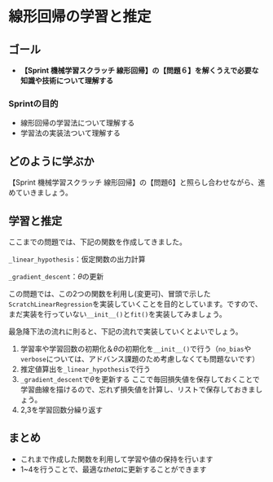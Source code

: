 # 線形回帰の学習と推定

## ゴール
- **【Sprint 機械学習スクラッチ 線形回帰】の【問題６】を解くうえで必要な知識や技術について理解する**

### Sprintの目的
- 線形回帰の学習法について理解する
- 学習法の実装法ついて理解する

## どのように学ぶか

【Sprint 機械学習スクラッチ 線形回帰】の【問題6】と照らし合わせながら、進めていきましょう。

## 学習と推定

ここまでの問題では、下記の関数を作成してきました。

`_linear_hypothesis`：仮定関数の出力計算

`_gradient_descent`：$\theta$の更新

この問題では、この2つの関数を利用し(変更可)、冒頭で示した`ScratchLinearRegression`を実装していくことを目的としています。ですので、まだ実装を行っていない`__init__()`と`fit()`を実装してみましょう。

最急降下法の流れに則ると、下記の流れで実装していくとよいでしょう。
1. 学習率や学習回数の初期化＆$\theta$の初期化を`__init__()`で行う（`no_bias`や`verbose`については、アドバンス課題のため考慮しなくても問題ないです）
2. 推定値算出を`_linear_hypothesis`で行う
3. `_gradient_descent`で$\theta$を更新する
ここで毎回損失値を保存しておくことで学習曲線を描けるので、忘れず損失値を計算し、リストで保存しておきましょう。
4. 2,3を学習回数分繰り返す



## まとめ
- これまで作成した関数を利用して学習や値の保持を行います
- 1~4を行うことで、最適な$theta$に更新することができます
